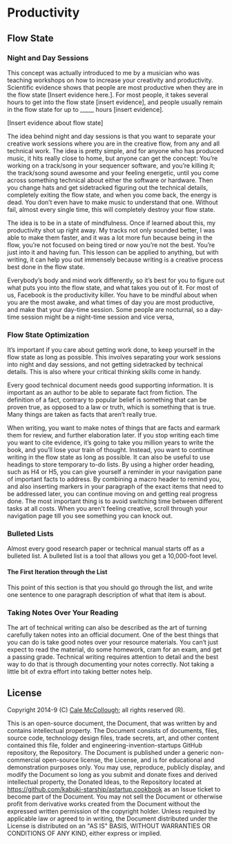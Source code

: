 # Productivity

## Flow State

### Night and Day Sessions

This concept was actually introduced to me by a musician who was teaching workshops on how to increase your creativity and productivity. Scientific evidence shows that people are most productive when they are in the flow state [Insert evidence here.]. For most people, it takes several hours to get into the flow state [insert evidence], and people usually remain in the flow state for up to _____ hours [insert evidence].

[Insert evidence about flow state]

The idea behind night and day sessions is that you want to separate your creative work sessions where you are in the creative flow, from any and all technical work. The idea is pretty simple, and for anyone who has produced music, it hits really close to home, but anyone can get the concept: You’re working on a track/song in your sequencer software, and you’re killing it; the track/song sound awesome and your feeling energetic, until you come across something technical about either the software or hardware. Then you change hats and get sidetracked figuring out the technical details, completely exiting the flow state, and when you come back, the energy is dead. You don’t even have to make music to understand that one. Without fail, almost every single time, this will completely destroy your flow state.

The idea is to be in a state of mindfulness. Once if learned about this, my productivity shot up right away. My tracks not only sounded better, I was able to make them faster, and it was a lot more fun because being in the flow, you’re not focused on being tired or now you’re not the best. You’re just into it and having fun. This lesson can be applied to anything, but with writing, it can help you out immensely because writing is a creative process best done in the flow state.

Everybody’s body and mind work differently, so it’s best for you to figure out what puts you into the flow state, and what takes you out of it. For most of us, Facebook is the productivity killer. You have to be mindful about when you are the most awake, and what times of day you are most productive, and make that your day-time session. Some people are nocturnal, so a day-time session might be a night-time session and vice versa,

### Flow State Optimization

It’s important if you care about getting work done, to keep yourself in the flow state as long as possible. This involves separating your work sessions into night and day sessions, and not getting sidetracked by technical details. This is also where your critical thinking skills come in handy.

Every good technical document needs good supporting information. It is important as an author to be able to separate fact from fiction. The definition of a fact, contrary to popular belief is something that can be proven true, as opposed to a law or truth, which is something that is true. Many things are taken as facts that aren’t really true.

When writing, you want to make notes of things that are facts and earmark them for review, and further elaboration later. If you stop writing each time you want to cite evidence, it’s going to take you million years to write the book, and you’ll lose your train of thought. Instead, you want to continue writing in the flow state as long as possible. It can also be useful to use headings to store temporary to-do lists. By using a higher order heading, such as H4 or H5, you can give yourself a reminder in your navigation pane of important facts to address. By combining a macro header to remind you, and also inserting markers in your paragraph of the exact items that need to be addressed later, you can continue moving on and getting real progress done. The most important thing is to avoid switching time between different tasks at all costs. When you aren't feeling creative, scroll through your navigation page till you see something you can knock out.

### Bulleted Lists

Almost every good research paper or technical manual starts off as a bulleted list. A bulleted list is a tool that allows you get a 10,000-foot level.

#### The First Iteration through the List

This point of this section is that you should go through the list, and write one sentence to one paragraph description of what that item is about.

### Taking Notes Over Your Reading

The art of technical writing can also be described as the art of turning carefully taken notes into an official document. One of the best things that you can do is take good notes over your resource materials. You can’t just expect to read the material, do some homework, cram for an exam, and get a passing grade. Technical writing requires attention to detail and the best way to do that is through documenting your notes correctly. Not taking a little bit of extra effort into taking better notes help.

## License

Copyright 2014-9 (C) [Cale McCollough](https://calemccollough.github.io); all rights reserved (R).

This is an open-source document, the Document, that was written by and contains intellectual property. The Document consists of documents, files, source code, technology design files, trade secrets, art, and other content contained this file, folder and engineering-invention-startups GitHub repository, the Repository. The Document is published under a generic non-commercial open-source license, the License, and is for educational and demonstration purposes only. You may use, reproduce, publicly display, and modify the Document so long as you submit and donate fixes and derived intellectual property, the Donated Ideas, to the Repository located at <https://github.com/kabuki-starship/astartup.cookbook> as an Issue ticket to become part of the Document. You may not sell the Document or otherwise profit from derivative works created from the Document without the expressed written permission of the copyright holder. Unless required by applicable law or agreed to in writing, the Document distributed under the License is distributed on an "AS IS" BASIS, WITHOUT WARRANTIES OR CONDITIONS OF ANY KIND, either express or implied.
